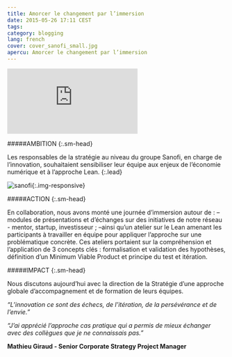 ```yaml
---
title: Amorcer le changement par l’immersion
date: 2015-05-26 17:11 CEST
tags:
category: blogging
lang: french
cover: cover_sanofi_small.jpg
apercu: Amorcer le changement par l’immersion
---
```


<div class="fluid second">
	<div class="mask">
		<iframe src="https://www.youtube.com/embed/I_TmfbKI1Ig" frameborder="0" allowfullscreen></iframe>
	</div>
</div>


#####AMBITION
{:.sm-head}

Les responsables de la stratégie au niveau du groupe Sanofi, en charge de l’innovation, souhaitaient sensibiliser leur équipe aux enjeux de l’économie numérique et à l’approche Lean.
{:.lead}

![sanofi](cover_sanofi.jpg){:.img-responsive}

#####ACTION
{:.sm-head}

En collaboration, nous avons monté une journée d’immersion autour de :
–modules de présentations et d’échanges sur des initiatives de notre réseau - mentor, startup, investisseur ;
–ainsi qu’un atelier sur le Lean amenant les participants à travailler en équipe pour appliquer l’approche sur une problématique concrète. Ces ateliers portaient sur la compréhension et l’application de 3 concepts clés : formalisation et validation des hypothèses, définition d’un Minimum Viable Product et principe du test et itération.

#####IMPACT
{:.sm-head}

Nous discutons aujourd’hui avec la direction de la Stratégie d’une approche globale d’accompagnement et de formation de leurs équipes.

*“L’innovation ce sont des échecs, de l’itération, de la persévérance et de l’envie.”*

*“J’ai apprécié l’approche cas pratique qui a permis de mieux échanger avec des collègues que je ne connaissais pas.”*

**Mathieu Giraud - Senior Corporate Strategy Project Manager**
